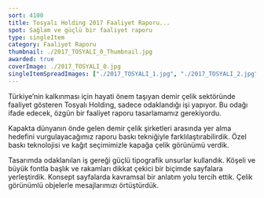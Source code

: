 ```yaml
---
sort: 4100
title: Tosyalı Holding 2017 Faaliyet Raporu...
spot: Sağlam ve güçlü bir faaliyet raporu
type: singleItem
category: Faaliyet Raporu
thumbnail: ./2017_TOSYALI_0_Thumbnail.jpg
awarded: true
coverImage: ./2017_TOSYALI_0.jpg
singleItemSpreadImages: ["./2017_TOSYALI_1.jpg", "./2017_TOSYALI_2.jpg", "./2017_TOSYALI_3.jpg", "./2017_TOSYALI_4.jpg", "./2017_TOSYALI_5.jpg"]
---
```


Türkiye’nin kalkınması için hayati önem taşıyan demir çelik sektöründe faaliyet gösteren Tosyalı Holding, sadece odaklandığı işi yapıyor. Bu odağı ifade edecek, özgün bir faaliyet raporu tasarlamamız gerekiyordu.

Kapakta dünyanın önde gelen demir çelik şirketleri arasında yer alma hedefini vurgulayacağımız raporu baskı tekniğiyle farklılaştırabilirdik. Özel baskı teknolojisi ve kağıt seçimimizle kapağa çelik görünümü verdik.

Tasarımda odaklanılan iş gereği güçlü tipografik unsurlar kullandık. Köşeli ve büyük fontla başlık ve rakamları dikkat çekici bir biçimde sayfalara yerleştirdik. Konsept sayfalarda kavramsal bir anlatım yolu tercih ettik. Çelik görünümlü objelerle mesajlarımızı örtüştürdük.
